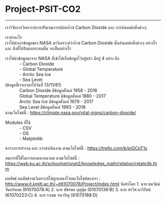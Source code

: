 # Project-PSIT-CO2

---------------------------------

เราวิจัยการวิเคราะห์การปริมาณการปล่อยก๊าซ Carbon Dioxide และ การส่งผลต่อสิ่งต่างๆ

เราทำอะไร<br>
เราได้นำเอาข้อมูลของ NASA มาวิเคราะห์ว่าก๊าซ Carbon Dioxide นั้นส่งผลต่อสิ่งต่างๆ อย่างไร และ สิ่งที่ได้รับผลกระทบนั้น จะเป็นอย่างไร

เราได้นำข้อมูลมาจาก NASA ที่เข้าได้เก็บข้อมูลไว้อยู่แล้ว มีอยู่ 4 อย่าง คือ<br>&emsp;&emsp;&emsp;
	- Carbon Dioxide<br>&emsp;&emsp;&emsp;
	- Global Temperature<br>&emsp;&emsp;&emsp;
	- Arctic Sea Ice<br>&emsp;&emsp;&emsp;
	- Sea Level<br>
(ข้อมูลที่เราเอามาใช้วันที่ 13/11/61)<br>&emsp;&emsp;&emsp;
	Carbon Dioxide มีข้อมูลตั้งแต่ 1958 - 2018<br>&emsp;&emsp;&emsp;
	Global Temperature มีข้อมูลตั้งแต่ 1880 - 2017<br>&emsp;&emsp;&emsp;
	Arctic Sea Ice มีข้อมูลตั้งแต่ 1979 - 2017<br>&emsp;&emsp;&emsp;
	Sea Level มีข้อมูลตั้งแต่ 1993 - 2018<br>
ตานเว็บไซต์นี้ : https://climate.nasa.gov/vital-signs/carbon-dioxide/

Modules ที่ใช้<br>&emsp;&emsp;&emsp;
	- CSV<br>&emsp;&emsp;&emsp;
	- OS<br>&emsp;&emsp;&emsp;
	- Matplotlib

ตารางการทำงาน และ การดำเนินงาน
	ตามเว็บไซต์นี้ : https://trello.com/b/piGCpT1x

สมการที่ใช้ในการคาดเดาอนาคต
	ตามเว็บไซต์นี้ : https://web.ku.ac.th/schoolnet/snet2/knowledge_math/relation/relate3b.htm

ผลลัพธ์
	ผลลัพธ์งานวิเคราะห์ได้ถูกแสดงไว้บนเว็บไซต์ของเรา : http://www.it.kmitl.ac.th/~it61070078/Project/index.html
จัดทำโดย
	1. นาย ธนวัตน์ จันทร์หอม (61070078:A)
	2. นาย พัชรพล บุญชุ่ม (61070136:B)
	3. นาย สรวิศ ผาวิรัตน์ (61070223:C)
	4. นาย ราเมธ จรเจริญ (61070188:D)
